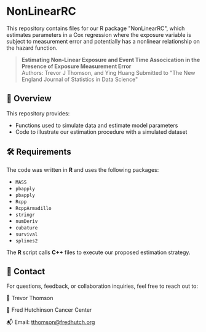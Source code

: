 # NonLinearRC

This repository contains files for our R package "NonLinearRC", which estimates parameters in a Cox regression where the exposure variable is subject to measurement error and potentially has a nonlinear relationship on the hazard function.

> **Estimating Non-Linear Exposure and Event Time Assocication in the Presence of Exposure Measurement Error**  
> Authors: Trevor J Thomson, and Ying Huang
> Submitted to "The New England Journal of Statistics in Data Science"

## 📌 Overview
This repository provides:
- Functions used to simulate data and estimate model parameters
- Code to illustrate our estimation procedure with a simulated dataset

## 🛠️ Requirements
The code was written in **R** and uses the following packages:
- `MASS`
- `pbapply`
- `pbapply`
- `Rcpp`
- `RcppArmadillo`
- `stringr`
- `numDeriv`
- `cubature`
- `survival`
- `splines2`

The **R** script calls **C++** files to execute our proposed estimation strategy.

## 📧 Contact
For questions, feedback, or collaboration inquiries, feel free to reach out to:

👤 Trevor Thomson

📍 Fred Hutchinson Cancer Center

📬 Email: tthomson@fredhutch.org
